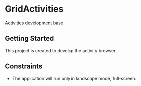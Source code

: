 # GridActivities
Activities development base

## Getting Started
This project is created to develop the activity browser.

## Constraints
- The application will run only in landscape mode, full-screen.
